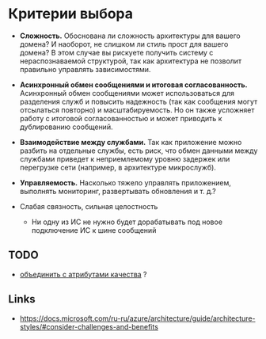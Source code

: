 # Критерии выбора

- **Сложность.** Обоснована ли сложность архитектуры для вашего домена? И наоборот, не слишком ли стиль прост для вашего домена? В этом случае вы рискуете получить систему с нераспознаваемой структурой, так как архитектура не позволит правильно управлять зависимостями.

- **Асинхронный обмен сообщениями и итоговая согласованность.** Асинхронный обмен сообщениями может использоваться для разделения служб и повысить надежность (так как сообщения могут отсылаться повторно) и масштабируемость. Но он также усложняет работу с итоговой согласованностью и может приводить к дублированию сообщений.

- **Взаимодействие между службами.** Так как приложение можно разбить на отдельные службы, есть риск, что обмен данными между службами приведет к неприемлемому уровню задержек или перегрузке сети (например, в архитектуре микрослужб).

- **Управляемость.** Насколько тяжело управлять приложением, выполнять мониторинг, развертывать обновления и т. д.?
- Слабая связность, сильная целостность
  - Ни одну из ИС не нужно будет дорабатывать под новое подключение ИС к шине сообщений

## TODO

- [объединить с атрибутами качества](arch.ability.md) ?

## Links

- https://docs.microsoft.com/ru-ru/azure/architecture/guide/architecture-styles/#consider-challenges-and-benefits
